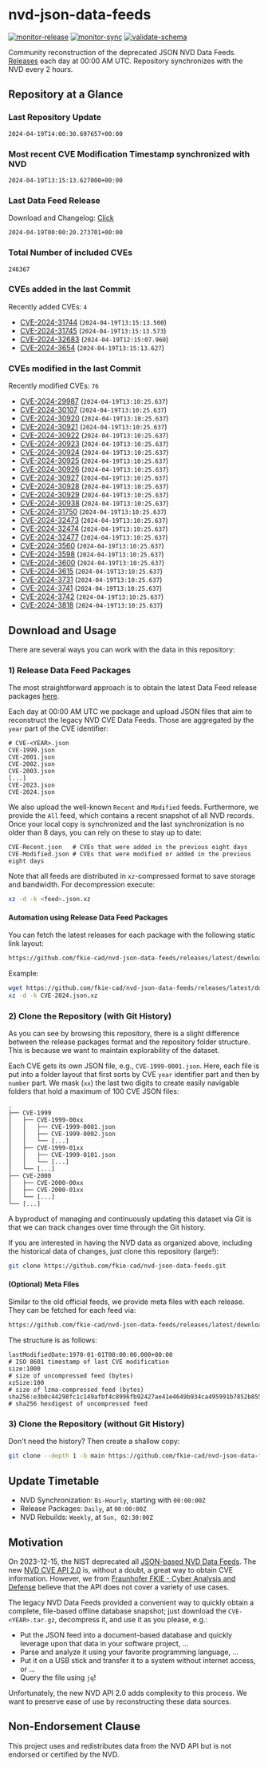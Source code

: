 # nvd-json-data-feeds

[![monitor-release](https://github.com/fkie-cad/nvd-json-data-feeds/actions/workflows/monitor_release.yml/badge.svg)](https://github.com/fkie-cad/nvd-json-data-feeds/actions/workflows/monitor_release.yml)
[![monitor-sync](https://github.com/fkie-cad/nvd-json-data-feeds/actions/workflows/monitor_sync.yml/badge.svg)](https://github.com/fkie-cad/nvd-json-data-feeds/actions/workflows/monitor_sync.yml)
[![validate-schema](https://github.com/fkie-cad/nvd-json-data-feeds/actions/workflows/validate_schema.yml/badge.svg)](https://github.com/fkie-cad/nvd-json-data-feeds/actions/workflows/validate_schema.yml)

Community reconstruction of the deprecated JSON NVD Data Feeds.
[Releases](https://github.com/fkie-cad/nvd-json-data-feeds/releases/latest) each day at 00:00 AM UTC.
Repository synchronizes with the NVD every 2 hours.

## Repository at a Glance

### Last Repository Update

```plain
2024-04-19T14:00:30.697657+00:00
```

### Most recent CVE Modification Timestamp synchronized with NVD

```plain
2024-04-19T13:15:13.627000+00:00
```

### Last Data Feed Release

Download and Changelog: [Click](https://github.com/fkie-cad/nvd-json-data-feeds/releases/latest)

```plain
2024-04-19T00:00:20.273701+00:00
```

### Total Number of included CVEs

```plain
246367
```

### CVEs added in the last Commit

Recently added CVEs: `4`

- [CVE-2024-31744](CVE-2024/CVE-2024-317xx/CVE-2024-31744.json) (`2024-04-19T13:15:13.500`)
- [CVE-2024-31745](CVE-2024/CVE-2024-317xx/CVE-2024-31745.json) (`2024-04-19T13:15:13.573`)
- [CVE-2024-32683](CVE-2024/CVE-2024-326xx/CVE-2024-32683.json) (`2024-04-19T12:15:07.960`)
- [CVE-2024-3654](CVE-2024/CVE-2024-36xx/CVE-2024-3654.json) (`2024-04-19T13:15:13.627`)


### CVEs modified in the last Commit

Recently modified CVEs: `76`

- [CVE-2024-29987](CVE-2024/CVE-2024-299xx/CVE-2024-29987.json) (`2024-04-19T13:10:25.637`)
- [CVE-2024-30107](CVE-2024/CVE-2024-301xx/CVE-2024-30107.json) (`2024-04-19T13:10:25.637`)
- [CVE-2024-30920](CVE-2024/CVE-2024-309xx/CVE-2024-30920.json) (`2024-04-19T13:10:25.637`)
- [CVE-2024-30921](CVE-2024/CVE-2024-309xx/CVE-2024-30921.json) (`2024-04-19T13:10:25.637`)
- [CVE-2024-30922](CVE-2024/CVE-2024-309xx/CVE-2024-30922.json) (`2024-04-19T13:10:25.637`)
- [CVE-2024-30923](CVE-2024/CVE-2024-309xx/CVE-2024-30923.json) (`2024-04-19T13:10:25.637`)
- [CVE-2024-30924](CVE-2024/CVE-2024-309xx/CVE-2024-30924.json) (`2024-04-19T13:10:25.637`)
- [CVE-2024-30925](CVE-2024/CVE-2024-309xx/CVE-2024-30925.json) (`2024-04-19T13:10:25.637`)
- [CVE-2024-30926](CVE-2024/CVE-2024-309xx/CVE-2024-30926.json) (`2024-04-19T13:10:25.637`)
- [CVE-2024-30927](CVE-2024/CVE-2024-309xx/CVE-2024-30927.json) (`2024-04-19T13:10:25.637`)
- [CVE-2024-30928](CVE-2024/CVE-2024-309xx/CVE-2024-30928.json) (`2024-04-19T13:10:25.637`)
- [CVE-2024-30929](CVE-2024/CVE-2024-309xx/CVE-2024-30929.json) (`2024-04-19T13:10:25.637`)
- [CVE-2024-30938](CVE-2024/CVE-2024-309xx/CVE-2024-30938.json) (`2024-04-19T13:10:25.637`)
- [CVE-2024-31750](CVE-2024/CVE-2024-317xx/CVE-2024-31750.json) (`2024-04-19T13:10:25.637`)
- [CVE-2024-32473](CVE-2024/CVE-2024-324xx/CVE-2024-32473.json) (`2024-04-19T13:10:25.637`)
- [CVE-2024-32474](CVE-2024/CVE-2024-324xx/CVE-2024-32474.json) (`2024-04-19T13:10:25.637`)
- [CVE-2024-32477](CVE-2024/CVE-2024-324xx/CVE-2024-32477.json) (`2024-04-19T13:10:25.637`)
- [CVE-2024-3560](CVE-2024/CVE-2024-35xx/CVE-2024-3560.json) (`2024-04-19T13:10:25.637`)
- [CVE-2024-3598](CVE-2024/CVE-2024-35xx/CVE-2024-3598.json) (`2024-04-19T13:10:25.637`)
- [CVE-2024-3600](CVE-2024/CVE-2024-36xx/CVE-2024-3600.json) (`2024-04-19T13:10:25.637`)
- [CVE-2024-3615](CVE-2024/CVE-2024-36xx/CVE-2024-3615.json) (`2024-04-19T13:10:25.637`)
- [CVE-2024-3731](CVE-2024/CVE-2024-37xx/CVE-2024-3731.json) (`2024-04-19T13:10:25.637`)
- [CVE-2024-3741](CVE-2024/CVE-2024-37xx/CVE-2024-3741.json) (`2024-04-19T13:10:25.637`)
- [CVE-2024-3742](CVE-2024/CVE-2024-37xx/CVE-2024-3742.json) (`2024-04-19T13:10:25.637`)
- [CVE-2024-3818](CVE-2024/CVE-2024-38xx/CVE-2024-3818.json) (`2024-04-19T13:10:25.637`)


## Download and Usage

There are several ways you can work with the data in this repository:

### 1) Release Data Feed Packages

The most straightforward approach is to obtain the latest Data Feed release packages [here](https://github.com/fkie-cad/nvd-json-data-feeds/releases/latest).

Each day at 00:00 AM UTC we package and upload JSON files that aim to reconstruct the legacy NVD CVE Data Feeds.
Those are aggregated by the `year` part of the CVE identifier:

```
# CVE-<YEAR>.json
CVE-1999.json
CVE-2001.json
CVE-2002.json
CVE-2003.json
[...]
CVE-2023.json
CVE-2024.json
```

We also upload the well-known `Recent` and `Modified` feeds.
Furthermore, we provide the `All` feed, which contains a recent snapshot of all NVD records.
Once your local copy is synchronized and the last synchronization is no older than 8 days, you can rely on these to stay up to date:

```plain
CVE-Recent.json   # CVEs that were added in the previous eight days
CVE-Modified.json # CVEs that were modified or added in the previous eight days
```

Note that all feeds are distributed in `xz`-compressed format to save storage and bandwidth.
For decompression execute:

```sh
xz -d -k <feed>.json.xz
```

#### Automation using Release Data Feed Packages

You can fetch the latest releases for each package with the following static link layout:

```sh
https://github.com/fkie-cad/nvd-json-data-feeds/releases/latest/download/CVE-<YEAR>.json.xz
```

Example:

```sh
wget https://github.com/fkie-cad/nvd-json-data-feeds/releases/latest/download/CVE-2024.json.xz
xz -d -k CVE-2024.json.xz
```

### 2) Clone the Repository (with Git History)

As you can see by browsing this repository, there is a slight difference between the release packages format and the repository folder structure.
This is because we want to maintain explorability of the dataset.

Each CVE gets its own JSON file, e.g., `CVE-1999-0001.json`.
Here, each file is put into a folder layout that first sorts by CVE `year` identifier part and then by `number` part.
We mask (`xx`) the last two digits to create easily navigable folders that hold a maximum of 100 CVE JSON files:

```plain
.
├── CVE-1999
│   ├── CVE-1999-00xx
│   │   ├── CVE-1999-0001.json
│   │   ├── CVE-1999-0002.json
│   │   └── [...]
│   ├── CVE-1999-01xx
│   │   ├── CVE-1999-0101.json
│   │   └── [...]
│   └── [...]
├── CVE-2000
│   ├── CVE-2000-00xx
│   ├── CVE-2000-01xx
│   └── [...]
└── [...]
```

A byproduct of managing and continuously updating this dataset via Git is that we can track changes over time through the Git history.

If you are interested in having the NVD data as organized above, including the historical data of changes, just clone this repository (large!):

```sh
git clone https://github.com/fkie-cad/nvd-json-data-feeds.git
```

#### (Optional) Meta Files

Similar to the old official feeds, we provide meta files with each release. They can be fetched for each feed via:

```sh
https://github.com/fkie-cad/nvd-json-data-feeds/releases/latest/download/CVE-<YEAR>.meta
```

The structure is as follows:

```plain
lastModifiedDate:1970-01-01T00:00:00.000+00:00                          # ISO 8601 timestamp of last CVE modification
size:1000                                                               # size of uncompressed feed (bytes)
xzSize:100                                                              # size of lzma-compressed feed (bytes)
sha256:e3b0c44298fc1c149afbf4c8996fb92427ae41e4649b934ca495991b7852b855 # sha256 hexdigest of uncompressed feed
```

### 3) Clone the Repository (without Git History)

Don't need the history? Then create a shallow copy:

```sh
git clone --depth 1 -b main https://github.com/fkie-cad/nvd-json-data-feeds.git
```


## Update Timetable

* NVD Synchronization: `Bi-Hourly`, starting with `00:00:00Z`
* Release Packages: `Daily`, at `00:00:00Z`
* NVD Rebuilds: `Weekly`, at `Sun, 02:30:00Z`


## Motivation

On 2023-12-15, the NIST deprecated all [JSON-based NVD Data Feeds](https://nvd.nist.gov/vuln/data-feeds#divRetirementBanner-1).
The new [NVD CVE API 2.0](https://nvd.nist.gov/developers/vulnerabilities) is, without a doubt, a great way to obtain CVE information.
However, we from [Fraunhofer FKIE - Cyber Analysis and Defense](https://www.fkie.fraunhofer.de/en/departments/cad.html) believe that the API does not cover a variety of use cases.

The legacy NVD Data Feeds provided a convenient way to quickly obtain a complete, file-based offline database snapshot; just download the `CVE-<YEAR>.tar.gz`, decompress it, and use it as you please, e.g.:

- Put the JSON feed into a document-based database and quickly leverage upon that data in your software project, ...
- Parse and analyze it using your favorite programming language, ...
- Put it on a USB stick and transfer it to a system without internet access, or ...
- Query the file using `jq`!

Unfortunately, the new NVD API 2.0 adds complexity to this process.
We want to preserve ease of use by reconstructing these data sources.

## Non-Endorsement Clause

This project uses and redistributes data from the NVD API but is not endorsed or certified by the NVD.